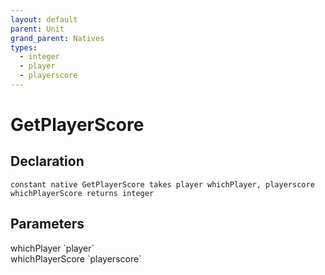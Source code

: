 ```yaml
---
layout: default
parent: Unit
grand_parent: Natives
types:
  - integer
  - player
  - playerscore
---
```


# GetPlayerScore

## Declaration

```
constant native GetPlayerScore takes player whichPlayer, playerscore whichPlayerScore returns integer
```

## Parameters
<dl>
  <dt>whichPlayer `player`</dt>
  <dd></dd>

  <dt>whichPlayerScore `playerscore`</dt>
  <dd></dd>
</dl>